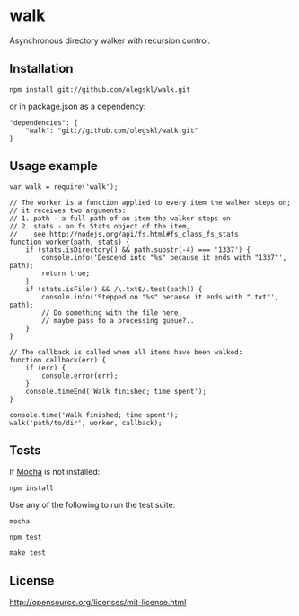 # walk #

Asynchronous directory walker with recursion control.

## Installation ##

    npm install git://github.com/olegskl/walk.git

or in package.json as a dependency:

    "dependencies": {
        "walk": "git://github.com/olegskl/walk.git"
    }

## Usage example ##

    var walk = require('walk');
    
    // The worker is a function applied to every item the walker steps on;
    // it receives two arguments:
    // 1. path - a full path of an item the walker steps on
    // 2. stats - an fs.Stats object of the item,
    //    see http://nodejs.org/api/fs.html#fs_class_fs_stats
    function worker(path, stats) {
        if (stats.isDirectory() && path.substr(-4) === '1337') {
            console.info('Descend into "%s" because it ends with "1337"', path);
            return true;
        }
        if (stats.isFile() && /\.txt$/.test(path)) {
            console.info('Stepped on "%s" because it ends with ".txt"', path);
            // Do something with the file here,
            // maybe pass to a processing queue?..
        }
    }
    
    // The callback is called when all items have been walked:
    function callback(err) {
        if (err) {
            console.error(err);
        }
        console.timeEnd('Walk finished; time spent');
    }
    
    console.time('Walk finished; time spent');
    walk('path/to/dir', worker, callback);

## Tests ##

If [Mocha](https://github.com/visionmedia/mocha) is not installed:

    npm install

Use any of the following to run the test suite:

    mocha
<!-- -->
    npm test
<!-- -->
    make test

## License ##

http://opensource.org/licenses/mit-license.html
